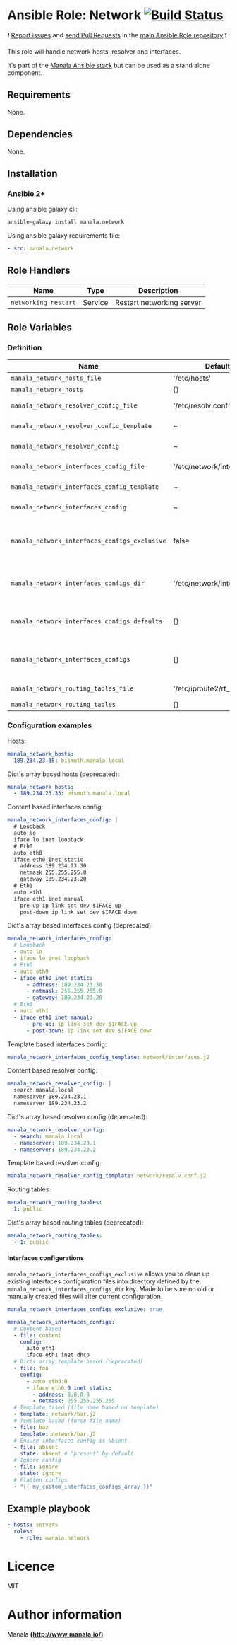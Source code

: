 # Ansible Role: Network [![Build Status](https://travis-ci.org/manala/ansible-role-network.svg?branch=master)](https://travis-ci.org/manala/ansible-role-network)

:exclamation: [Report issues](https://github.com/manala/ansible-roles/issues) and [send Pull Requests](https://github.com/manala/ansible-roles/pulls) in the [main Ansible Role repository](https://github.com/manala/ansible-roles) :exclamation:

This role will handle network hosts, resolver and interfaces.

It's part of the [Manala Ansible stack](http://www.manala.io) but can be used as a stand alone component.

## Requirements

None.

## Dependencies

None.

## Installation

### Ansible 2+

Using ansible galaxy cli:

```bash
ansible-galaxy install manala.network
```

Using ansible galaxy requirements file:

```yaml
- src: manala.network
```

## Role Handlers

| Name                 | Type    | Description               |
| -------------------- | ------- | ------------------------- |
| `networking restart` | Service | Restart networking server |

## Role Variables

### Definition

| Name                                           | Default                       | Type         | Description                                                      |
| ---------------------------------------------- | ----------------------------- | ------------ | ---------------------------------------------------------------- |
| `manala_network_hosts_file`                    | '/etc/hosts'                  | String       | Host file path                                                   |
| `manala_network_hosts`                         | {}                            | Array        | Hosts                                                            |
| `manala_network_resolver_config_file`          | '/etc/resolv.conf'            | String       | Resolver file path                                               |
| `manala_network_resolver_config_template`      | ~                             | String       | Resolver file template                                           |
| `manala_network_resolver_config`               | ~                             | String/Array | Resolver configuration                                           |
| `manala_network_interfaces_config_file`        | '/etc/network/interfaces'     | String       | Interfaces file path                                             |
| `manala_network_interfaces_config_template`    | ~                             | String       | Interfaces file template                                         |
| `manala_network_interfaces_config`             | ~                             | String/Array | Interfaces configuration                                         |
| `manala_network_interfaces_configs_exclusive`  | false                         | Boolean      | Exclusion of existing files additional interfaces configurations |
| `manala_network_interfaces_configs_dir`        | '/etc/network/interfaces.d'   | String       | Additional interfaces configurations directory path              |
| `manala_network_interfaces_configs_defaults`   | {}                            | Array        | Additional interfaces configurations defaults                    |
| `manala_network_interfaces_configs`            | []                            | Array        | Additional interfaces configurations directives                  |
| `manala_network_routing_tables_file`           | '/etc/iproute2/rt_tables'     | String       | Routing tables file path                                         |
| `manala_network_routing_tables`                | {}                            | Array        | Routing tables                                                   |

### Configuration examples

Hosts:
```yaml
manala_network_hosts:
  189.234.23.35: bismuth.manala.local
```

Dict's array based hosts (deprecated):
```yaml
manala_network_hosts:
  - 189.234.23.35: bismuth.manala.local
```

Content based interfaces config:
```yaml
manala_network_interfaces_config: |
  # Loopback
  auto lo
  iface lo inet loopback
  # Eth0
  auto eth0
  iface eth0 inet static
    address 189.234.23.30
    netmask 255.255.255.0
    gateway 189.234.23.20
  # Eth1
  auto eth1
  iface eth1 inet manual
    pre-up ip link set dev $IFACE up
    post-down ip link set dev $IFACE down
```

Dict's array based interfaces config (deprecated):
```yaml
manala_network_interfaces_config:
  # Loopback
  - auto lo
  - iface lo inet loopback
  # Eth0
  - auto eth0
  - iface eth0 inet static:
      - address: 189.234.23.30
      - netmask: 255.255.255.0
      - gateway: 189.234.23.20
  # Eth1
  - auto eth1
  - iface eth1 inet manual:
      - pre-up: ip link set dev $IFACE up
      - post-down: ip link set dev $IFACE down
```

Template based interfaces config:
```yaml
manala_network_interfaces_config_template: network/interfaces.j2
```

Content based resolver config:
```yaml
manala_network_resolver_config: |
  search manala.local
  nameserver 189.234.23.1
  nameserver 189.234.23.2
```

Dict's array based resolver config (deprecated):
```yaml
manala_network_resolver_config:
  - search: manala.local
  - nameserver: 189.234.23.1
  - nameserver: 189.234.23.2
```

Template based resolver config:
```yaml
manala_network_resolver_config_template: network/resolv.conf.j2
```

Routing tables:
```yaml
manala_network_routing_tables:
  1: public
```

Dict's array based routing tables (deprecated):
```yaml
manala_network_routing_tables:
  - 1: public
```

#### Interfaces configurations

`manala_network_interfaces_configs_exclusive` allows you to clean up existing interfaces configuration files into directory defined by the `manala_network_interfaces_configs_dir` key. Made to be sure no old or manually created files will alter current configuration.

```yaml
manala_network_interfaces_configs_exclusive: true

manala_network_interfaces_configs:
  # Content based
  - file: content
    config: |
      auto eth1
      iface eth1 inet dhcp
  # Dicts array template based (deprecated)
  - file: foo
    config:
      - auto eth0:0
      - iface eth0:0 inet static:
        - address: 0.0.0.0
        - netmask: 255.255.255.255
  # Template based (file name based on template)
  - template: network/bar.j2
  # Template based (force file name)
  - file: baz
    template: network/bar.j2
  # Ensure interfaces config is absent
  - file: absent
    state: absent # "present" by default
  # Ignore config
  - file: ignore
    state: ignore
  # Flatten configs
  - "{{ my_custom_interfaces_configs_array }}"
```

## Example playbook

```yaml
- hosts: servers
  roles:
    - role: manala.network
```

# Licence

MIT

# Author information

Manala [**(http://www.manala.io/)**](http://www.manala.io)

